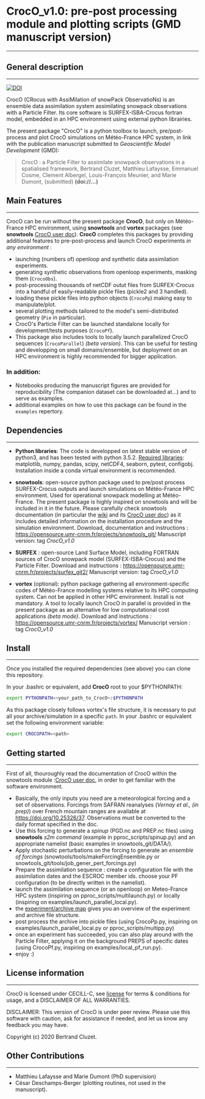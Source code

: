 # CrocO_v1.0: pre-post processing module and plotting scripts (GMD manuscript version)

---
## General description
---
[![DOI](https://zenodo.org/badge/259417787.svg)](https://zenodo.org/badge/latestdoi/259417787)

CrocO (CRocus with AssiMilation of snowPack ObservatioNs) is an ensemble data assimilation system assimilating snowpack observations with a Particle Filter. Its core software is SURFEX-ISBA-Crocus fortran model, embedded in an HPC environment using external python librairies.

The present package "CrocO" is a python toolbox to launch, pre/post-process and plot CrocO simulations on Météo-France HPC system, in link with the publication manuscript submitted to _Geoscientific Model Development_ (GMD):
>CrocO : a Particle Filter to assimilate snowpack observations
in a spatialised framework,
Bertrand Cluzet, Matthieu Lafaysse, Emmanuel Cosme, Clement Albergel,
Louis-François Meunier, and Marie Dumont, (submitted) **(doi://...)**

## Main Features
---
CrocO can be run without the present package **CrocO**, but only on Météo-France HPC environment, using **snowtools** and **vortex** packages (see **snowtools** [CrocO user doc](https://opensource.umr-cnrm.fr/projects/snowtools_git/wiki/CrocO_user_doc)). **CrocO** completes this packages by providing additional features to pre-post-process and launch CrocO experiments _in any environment_ :
- launching (numbers of) openloop and synthetic data assimilation experiments.
- generating synthetic observations from openloop experiments, masking them (```CrocoObs```).
- post-processing thousands of netCDF outut files from SURFEX-Crocus into a handful of easily-readable pickle files (pickle2 and 3 handled).
- loading these pickle files into python objects (```CrocoPp```) making easy to manipulate/plot.
- several plotting methods tailored to the model's semi-distributed geometry (```Pie``` in particular).
- CrocO's Particle Filter can be launched standalone locally for development/tests purposes (```CrocoPf```).
- This package also includes tools to locally launch parallelized CrocO sequences (```CrocoParallel```) _(beta version)_. This can be useful for testing and developping on small domains/ensemble, but deployment on an HPC environment is highly recommended for bigger application.

### In addition:
- Notebooks producing the manuscript figures are provided for reproducibility (The companion dataset can be downloaded at...) and to serve as examples.
- additional examples on how to use this package can be found in the ```examples``` repertory.


## Dependencies
---
- **Python libraries**: The code is developped on latest stable version of python3, and has been tested with python 3.5.2. [Required libraries](https://github.com/bertrandcz/CrocO/blob/master/requirements.txt): matplotlib, numpy, pandas, scipy, netCDF4, seaborn, pytest, configobj. Installation inside a conda virtual environment is recommended.
- **snowtools**: open-source python package used to pre/post process SURFEX-Crocus outputs and launch simulations on Météo-France HPC environment. Used for operational snowpack modelling at Météo-France. The present package is highly inspired on snowtools and will be included in it in the future. Please carefully check snowtools documentation (in particular the [wiki](https://opensource.umr-cnrm.fr/projects/snowtools_git/wiki/Wiki) and its [CrocO user doc](https://opensource.umr-cnrm.fr/projects/snowtools_git/wiki/CrocO_user_doc)) as it includes detailed information on the installation procedure and the simulation environment.
Download, documentation and instructions : https://opensource.umr-cnrm.fr/projects/snowtools_git/ Manuscript version: tag *CrocO_v1.0*
- **SURFEX** : open-source Land Surface Model, including FORTRAN sources of CrocO snowpack model (SURFEX-ISBA-Crocus) and the Particle Filter.
Download and instructions : https://opensource.umr-cnrm.fr/projects/surfex_git2/ Manuscript version: tag *CrocO_v1.0*

- **vortex** (optional): python package gathering all environment-specific codes of Météo-France modelling systems relative to its HPC computing system. Can not be applied in other HPC environment. Install is not mandatory. A tool to locally launch CrocO in parallel is provided in the present package as an alternative for low computational cost applications _(beta mode)_.
Download and instructions : https://opensource.umr-cnrm.fr/projects/vortex/ Manuscript version : tag *CrocO_v1.0*



## Install
---

Once you installed the required dependencies (see above) you can clone this repository.

In your .bashrc or equivalent, add **CrocO** root to your $PYTHONPATH:
```bash
export PYTHONPATH=<your_path_to_CrocO>:$PYTHONPATH
```

As this package closely follows vortex's file structure, it is necessary to put all your archive/simulation in a specific ```path```. In your .bashrc or equivalent set the following environment variable:
```bash 
export CROCOPATH=<path>
```



## Getting started
---

First of all, thouroughly read the documentation of CrocO within the snowtools module :[CrocO user doc](https://opensource.umr-cnrm.fr/projects/snowtools_git/wiki/CrocO_user_doc), in order to get familiar with the software environment. 
- Basically, the only inputs you need are a meteorological forcing and a set of observations. Forcings from SAFRAN reanalyses (_Vernay et al., (in prep)_) over French mountain ranges are available at https://doi.org/10.25326/37. Observations must be converted to the daily format specified in the doc. 
- Use this forcing to generate a *spinup* (PGD.nc and PREP.nc files) using **snowtools** _s2m command_ (example in pproc_scripts/spinup.py) and an appropriate namelist (basic examples in snowtools_git/DATA/).
- Apply stochastic perturbations on the forcing to generate an *ensemble of forcings* (snowtools/tools/makeForcingEnsemble.py or snowtools_git/tools/job_gener_pert_forcings.py)
- Prepare the assimilation sequence : create a configuration file with the assimilation dates and the ESCROC member ids. choose your PF configuration (to be directly written in the namelist).
- launch the assimilation sequence (or an openloop) on Meteo-France HPC system (inspiring on pproc_scripts/multilaunch.py) or locally (inspiring on examples/launch_parallel_local.py).
- the [experiment/archive map](https://github.com/bertrandcz/CrocO/doc/xp.png) gives you an overview of the experiment and archive file structure. 
- post process the archive into pickle files (using CrocoPp.py, inspiring on examples/launch_parallel_local.py or pproc_scripts/multipp.py)
- once an experiment has succeeded, you can also play around with the Particle Filter, applying it on the background PREPS of specific dates (using CrocoPf.py, inspiring on examples/local_pf_run.py).
- enjoy :)

## License information
---

CrocO is licensed under CECILL-C, see [license](<https://github.com/bertrandcz/CrocO/LICENCE.txt>) for terms & conditions for usage, and a DISCLAIMER OF ALL WARRANTIES.

DISCLAIMER: This version of CrocO is under peer review. Please use this software with caution, ask for assistance if needed, and let us know any feedback you may have.

Copyright (c) 2020 Bertrand Cluzet.

## Other Contributions
---
- Matthieu Lafaysse and Marie Dumont (PhD supervision)
- César Deschamps-Berger (plotting routines, not used in the manuscript).



